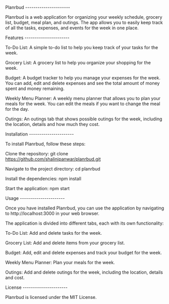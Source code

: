Planrbud
*----------------------*

Planrbud is a web application for organizing your
weekly schedule,
grocery list,
budget,
meal plan,
and outings.
The app allows you to easily keep track of all the tasks, expenses,
and events for the week in one place.

Features
*----------------------*

To-Do List: A simple to-do list to help you keep track of
your tasks for the week.

Grocery List: A grocery list to help you organize your shopping for the week.

Budget: A budget tracker to help you manage your expenses for the week.
You can add, edit and delete expenses and see the total amount of money spent
and money remaining.

Weekly Menu Planner: A weekly menu planner that allows you to plan your meals
for the week. You can edit the meals if you want to change the meal for the day.

Outings: An outings tab that shows possible outings for the week,
including the location, details and how much they cost.

Installation
*----------------------*

To install Planrbud, follow these steps:

Clone the repository: git clone https://github.com/shalinipanwar/planrbud.git

Navigate to the project directory: cd planrbud

Install the dependencies: npm install

Start the application: npm start

Usage
*----------------------*

Once you have installed Planrbud, you can use the application by navigating to
http://localhost:3000 in your web browser.

The application is divided into different tabs, each with its own functionality:

To-Do List: Add and delete tasks for the week.

Grocery List: Add and delete items from your grocery list.

Budget: Add, edit and delete expenses and track your budget for the week.

Weekly Menu Planner: Plan your meals for the week.

Outings: Add and delete outings for the week, including the location,
details and cost.

License
*----------------------*

Planrbud is licensed under the MIT License.
